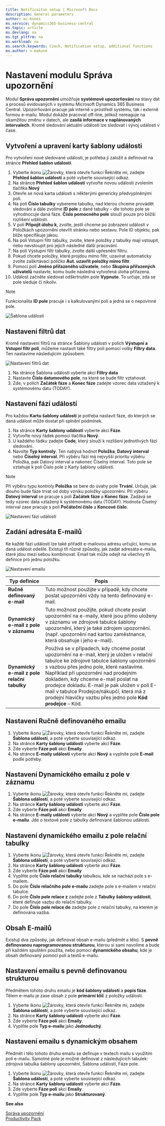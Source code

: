 ```yaml
---
title: Notificaiton setup | Microsoft Docs
description: General parameters
author: ac-kunes
ms.service: dynamics365-business-central
ms.topic: article
ms.devlang: na
ms.tgt_pltfrm: na
ms.workload: na
ms.search.keywords: Czech, Notification setup, additional functions
ms.author: v-makune
---
```

# Nastavení modulu Správa upozornění

Modul **Správa upozornění** umožňuje **systémové upozorňování** na stavy dat a procesů evidovaných v systému Microsoft Dynamics 365 Business Central. Upozorňování pracuje jak interně v prostředí systému, tak i externě formou e-mailu. Modul dokáže pracovat off-line, jelikož nereaguje na okamžitou změnu v datech, ale **zasílá informace v naplánovaných intervalech**. Kromě sledování aktuální události lze sledovat i vývoj události v čase.

## Vytvoření a upravení karty šablony události

Pro vytvoření nové sledované události, je potřeba ji založit a definovat na stránce **Přehled šablon událostí**.

1. Vyberte ikonu ![Žárovky, která otevře funkci Řekněte mi](media/ui-search/search_small.png "Řekněte mi, co chcete dělat"), zadejte **Přehled šablon událostí** a poté vyberte související odkaz. 
2. Na stránce **Přehled šablon událostí** vytvořte novou události zvolením tlačítka **Nový**
3. Otevře se nová karta události s některými genericky předvyplněnými poli.
4. Na poli **Číslo tabulky** vybereme tabulku, nad kterou chceme provádět sledování a dále zvolíme **ID pole** z dané tabulky – dle tohoto pole se vyhodnocuje daná fáze. **Číslo pomocného pole** slouží pouze pro bližší rozlišení události.
5. V poli **Připojit úlohu k**, zvolte, jestli chceme po zobrazení události v Položkách upozornění otevřít stránku nebo sestavu. Pole ID objektu, pak blíže specifikuje jakou.
6. Na poli Vstupní filtr tabulky, zvolte, které položky z tabulky mají vstoupit, nebo nevstoupit pro jejich následné další pracování.
7. Na poli Výstupní filtr tabulky, zvolte další upřesnění filtru.
8. Pokud chcete položky, které projdou mimo filtr, uzavírat automaticky zvolte zaškrtávací políčko **Aut. uzavřít položky mimo filtr**.
9. Pomocí polí **Jméno přiřazeného uživatele**, nebo **Skupina přiřazených uživatelů** nastavte, komu bude následná vytvořená úloha přiřazena.
10. Událost začněte sledovat odškrtnutím pole **Vypnuto**. To určuje, zda se pole sleduje či nikoliv.

> [!NOTE]
> Funkcionalita **ID pole** pracuje i s kalkulovanými poli a jedná se o nepovinné pole.

![Šablona událostí](media/Notifications-event_template_card.png)

## Nastavení filtrů dat

Kromě nastavení filtrů na stránce Šablony události v polích **Výstupní a Vstupní filtr polí**, můžeme nastavit také filtry polí pomocí volby **Filtry data**. Ten nastavíme následujícím způsobem.

![Nastavení filtrů dat](media/Notifications-date_filters.png)

1. Na stránce Šablona událostí vyberte akci **Filtry data**
2. Nastavte **Číslo datumového pole**, na které se bude filtr vztahovat.
3. Zde, v polích **Začátek fáze** a **Konec fáze** zadejte vzorec data vztažený k systémovému datu (TODAY).

## Nastavení fází událostí

Pro každou **Kartu šablony události** je potřeba nastavit fáze, do kterých se daná událost může dostat při splnění podmínek.

1. Na stránce **Karty šablony události** vyberte akci **Fáze**.
2. Vytvořte nový řádek pomocí tlačítka **Nový**.
3. U každého řádku zadejte **Code**, který slouží k rozlišení jednotlivých fází sledování.
4. Navolte **Typ kontroly**.
   Ten nabývá hodnot **Položka**, **Datový interval** nebo **Číselný interval**. Při výběru fází má nejvyšší prioritu výběru Položka, pak Datový interval a nakonec Číselný interval. Toto pole se vztahuje k poli Číslo pole z Karty šablony události.

> [!NOTE]
> Při výběru typu kontroly **Položka** se bere do úvahy pole **Trvání**. Určuje, jak dlouho bude fáze trvat od doby vzniku položky upozornění. Při výběru **Datový interval** se pracuje s poli **Začátek fáze** a **Konec fáze**. Zadává se tedy vzorec data vztažený k systémovému datu (TODAY). Hodnota Číselný interval zase pracuje s poli **Počáteční číslo** a **Koncové číslo**.

![Nastavení fází událostí](media/Notifications-phases.png)

## Zadání adresáta E-mailů

Ke každé fázi událostí lze také přiřadit e-mailovou adresu určující, komu se daná událost odešle. Existují tři různé způsoby, jak zadat adresáta e-mailu, které jdou mezi sebou kombinovat. Email tak může odejít na všechny tři definice pro jednu položku.

![Nastavení emailu](media/Notifications-email.png)

| **Typ definice** | **Popis** |
|---------------------------------------------|-----------|
| **Ručně definovaný e-mail** | Tuto možnost použijte v případě, kdy chcete poslat upozornění vždy na tento definovaný e-mail. |
| **Dynamický e-mail z pole v záznamu** | Tuto možnost použijte, pokud chcete poslat upozornění na e-maily, které jsou přímo uloženy v záznamu ve zdrojové tabulce šablony upozornění, který je také zdrojem upozornění. (např. upozornění nad kartou zaměstnance, která obsahuje i jeho e-mail). |
| **Dynamický e-mail z pole relační tabulky** | Používá se v případech, kdy chceme poslat upozornění na e-mail, který je uložen v relační tabulce ke zdrojové tabulce šablony upozornění s vazbou přes jedno pole, které nastavíme. Například při upozornění nad prodejním dokladem, kdy chceme e-mail poslat na prodejce dokladu. E-mail je pak uložen v poli E-mail v tabulce Prodejce/nákupčí, která má z prodejní hlavičky vazbu přes jedno pole **Kód prodejce** – Kód. |

## Nastavení Ručně definovaného emailu

1. Vyberte ikonu ![Žárovky, která otevře funkci Řekněte mi](media/ui-search/search_small.png "Řekněte mi, co chcete dělat"), zadejte **Šablona událostí**, a poté vyberte související odkaz.
2. Na stránce **Karty šablony události** vyberte akci **Fáze**.
3. Zde vyberte **Fáze polí** akci **Emaily**
4. Na stránce **E-maily událostí** vyberte akci **Nový** a vyplníte pole **E-mail** podle potřeby.

## Nastavení Dynamického emailu z pole v záznamu

1. Vyberte ikonu ![Žárovky, která otevře funkci Řekněte mi](media/ui-search/search_small.png "Řekněte mi, co chcete dělat"), zadejte **Šablona událostí**, a poté vyberte související odkaz.
2. Na stránce **Karty šablony události** vyberte akci **Fáze**.
3. Zde vyberte **Fáze polí** akci **Emaily**
4. Na stránce **E-maily událostí** vyberte akci **Nový** a vyplňte pole **Číslo pole e-mailu**. Jde o textové pole z tabulky definované šablonou události.

## Nastavení dynamického emailu z pole relační tabulky

1. Vyberte ikonu ![Žárovky, která otevře funkci Řekněte mi](media/ui-search/search_small.png "Řekněte mi, co chcete dělat"), zadejte **Šablona událostí**, a poté vyberte související odkaz.
2. Na stránce **Karty šablony události** vyberte akci **Fáze**.
3. Zde vyberte **Fáze polí** akci **Emaily**
4. Vyplňte pole **Číslo relační tabulky** tabulkou, kde se nachází pole s e-mailem.
5. Do pole **Číslo relačního pole e-mailu** zadejte pole s e-mailem v relační tabulce.
6. Do pole **Číslo pole relace z** zadejte pole z **Tabulky šablony události**, které definuje vazbu do relační tabulky.
7. Do pole **Číslo pole relace do** zadejte pole z relační tabulky, na kterém je definována vazba.

## Obsah E-mailů

Existují dva způsoby, jak definovat obsah e-mailu (předmět a tělo). S **pevně definovanou naprogramovanou strukturou**, kterou si sami navolíme a bude při každém spuštění použita, nebo pomocí **dynamického obsahu**, kde je obsah definovaný pomocí polí a textů e-mailu.

## Nastavení emailu s pevně definovanou strukturou

Předmětem tohoto druhu emailu je **kód šablony události** a **popis fáze**. Tělem e-mailu je zase obsah z pole **primární klíč** z položky události.

1. Vyberte ikonu ![Žárovky, která otevře funkci Řekněte mi](media/ui-search/search_small.png "Řekněte mi, co chcete dělat"), zadejte **Šablona událostí**, a poté vyberte související odkaz.
2. Na stránce **Karty šablony události** vyberte akci **Fáze**.
3. Zde vyberte **Fáze polí** akci **Emaily**.
4. Vyplňte pole **Typ e-mailu** jako **Jednoduchý**.

## Nastavení emailu s dynamickým obsahem

Předmět i tělo tohoto druhu emailu se definuje v textech mailu s využitím polí e-mailu. Samotné pole je možné definovat z následujících tabulek: zdrojová tabulka šablony upozornění, Šablona událostí, Fáze pole.

1. Vyberte ikonu ![Žárovky, která otevře funkci Řekněte mi](media/ui-search/search_small.png "Řekněte mi, co chcete dělat"), zadejte **Šablona událostí**, a poté vyberte související odkaz.
2. Na stránce **Karty šablony události** vyberte akci **Fáze**.
3. Zde vyberte **Fáze polí** akci **Emaily**.
4. Vyplňte pole **Typ e-mailu** jako **Strukturovaný**.

**See also**

[Správa upozornění](ac-notifications.md)  
[Productivity Pack](ac-productivity-pack.md)
